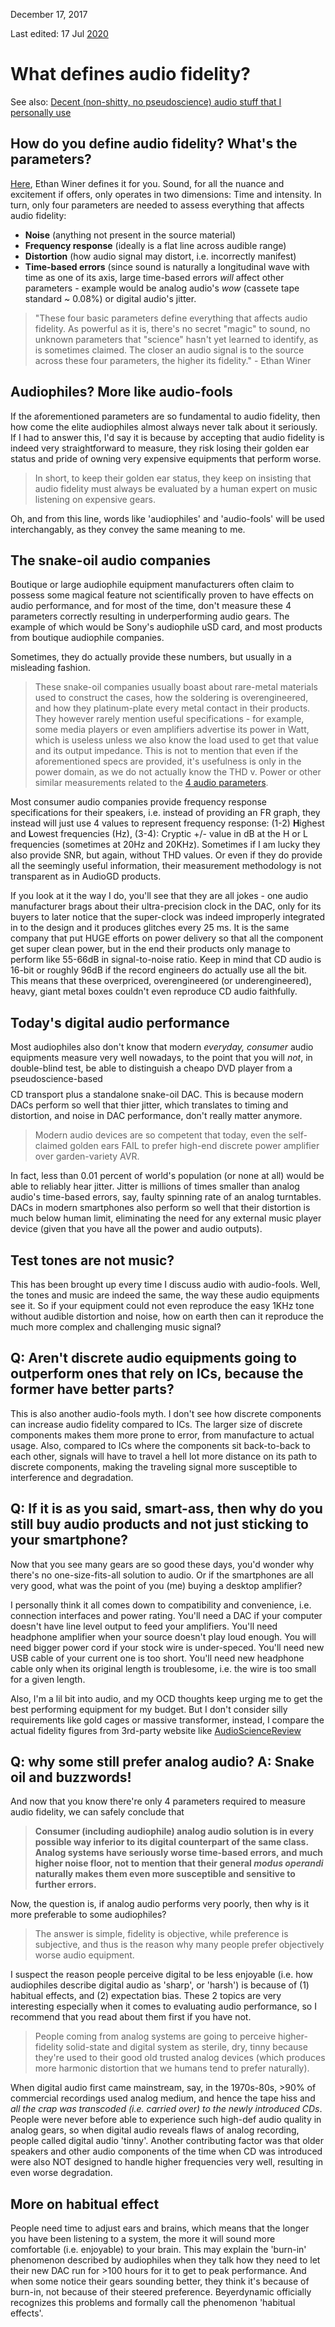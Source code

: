 December 17, 2017

Last edited: 17 Jul [2020](/blog/2020/)
# What defines audio fidelity?
See also: [Decent (non-shitty, no pseudoscience) audio stuff that I personally use](/blog/2019/fave/)
[](#para)
## How do you define audio fidelity? What's the parameters?
[Here](https://sonicscoop.com/2014/04/24/defining-audio-fidelity), Ethan Winer defines it for you. Sound, for all the nuance and excitement if offers, only operates in two dimensions: Time and intensity. In turn, only four parameters are needed to assess everything that affects audio fidelity:  
- **Noise** (anything not present in the source material)  
- **Frequency response** (ideally is a flat line across audible range)  
- **Distortion** (how audio signal may distort, i.e. incorrectly manifest)  
- **Time-based errors** (since sound is naturally a longitudinal wave with time as one of its axis, large time-based errors *will* affect other parameters - example would be analog audio's *wow* (cassete tape standard ~ 0.08%) or digital audio's jitter.  

> "These four basic parameters define everything that affects audio fidelity. As powerful as it is, there's no secret "magic" to sound, no unknown parameters that "science" hasn't yet learned to identify, as is sometimes claimed. The closer an audio signal is to the source across these four parameters, the higher its fidelity." - Ethan Winer

## Audiophiles? More like audio-fools
If the aforementioned parameters are so fundamental to audio fidelity, then how come the elite audiophiles almost always never talk about it seriously. If I had to answer this, I'd say it is because by accepting that audio fidelity is indeed very straightforward to measure, they risk losing their golden ear status and pride of owning very expensive equipments that perform worse.

> In short, to keep their golden ear status, they keep on insisting that audio fidelity must always be evaluated by a human expert on music listening on expensive gears.

Oh, and from this line, words like 'audiophiles' and 'audio-fools' will be used interchangably, as they convey the same meaning to me.
## The snake-oil audio companies
Boutique or large audiophile equipment manufacturers often claim to possess some magical feature not scientifically proven to have effects on audio performance, and for most of the time, don't measure these 4 parameters correctly resulting in underperforming audio gears. The example of which would be Sony's audiophile uSD card, and most products from boutique audiophile companies.

Sometimes, they do actually provide these numbers, but usually in a misleading fashion.

> These snake-oil companies usually boast about rare-metal materials used to construct the cases, how the soldering is overengineered, and how they platinum-plate every metal contact in their products. They however rarely mention useful specifications - for example, some media players or even amplifiers advertise its power in Watt, which is useless unless we also know the load used to get that value and its output impedance. This is not to mention that even if the aforementioned specs are provided, it's usefulness is only in the power domain, as we do not actually know the THD v. Power or other similar measurements related to the [4 audio parameters](#para).

Most consumer audio companies provide frequency response specifications for their speakers, i.e. instead of providing an FR graph, they instead will just use 4 values to represent frequency response: (1-2) **H**ighest and **L**owest frequencies (Hz), (3-4): Cryptic +/- value in dB at the H or L frequencies (sometimes at 20Hz and 20KHz). Sometimes if I am lucky they also provide SNR, but again, without THD values. Or even if they do provide all the seemingly useful information, their measurement methodology is not transparent as in AudioGD products.

If you look at it the way I do, you'll see that they are all jokes - one audio manufacturer brags about their ultra-precision clock in the DAC, only for its buyers to later notice that the super-clock was indeed improperly integrated in to the design and it produces glitches every 25 ms. It is the same company that put HUGE efforts on power delivery so that all the component get super clean power, but in the end their products only manage to perform like 55-66dB in signal-to-noise ratio. Keep in mind that CD audio is 16-bit or roughly 96dB if the record engineers do actually use all the bit. This means that these overpriced, overengineered (or underengineered), heavy, giant metal boxes couldn't even reproduce CD audio faithfully.
## Today's digital audio performance

Most audiophiles also don't know that modern *everyday, consumer* audio equipments measure very well nowadays, to the point that you will *not*, in double-blind test, be able to distinguish a cheapo DVD player from a pseudoscience-based $$$$ CD transport plus a standalone snake-oil DAC. This is because modern DACs perform so well that thier jitter, which translates to timing and distortion, and noise in DAC performance, don't really matter anymore.

> Modern audio devices are so competent that today, even the self-claimed golden ears FAIL to prefer high-end discrete power amplifier over garden-variety AVR.

In fact, less than 0.01 percent of world's population (or none at all) would be able to reliably hear jitter. Jitter is millions of times smaller than analog audio's time-based errors, say, faulty spinning rate of an analog turntables. DACs in modern smartphones also perform so well that their distortion is much below human limit, eliminating the need for any external music player device (given that you have all the power and audio outputs).
## Test tones are not music?
This has been brought up every time I discuss audio with audio-fools. Well, the tones and music are indeed the same, the way these audio equipments see it. So if your equipment could not even reproduce the easy 1KHz tone without audible distortion and noise, how on earth then can it reproduce the much more complex and challenging music signal?
## Q: Aren't discrete audio equipments going to outperform ones that rely on ICs, because the former have better parts?
This is also another audio-fools myth. I don't see how discrete components can increase audio fidelity compared to ICs. The larger size of discrete components makes them more prone to error, from manufacture to actual usage. Also, compared to ICs where the components sit back-to-back to each other, signals will have to travel a hell lot more distance on its path to discrete components, making the traveling signal more susceptible to interference and degradation.
## Q: If it is as you said, smart-ass, then why do you still buy audio products and not just sticking to your smartphone?
Now that you see many gears are so good these days, you'd wonder why there's no one-size-fits-all solution to audio. Or if the smartphones are all very good, what was the point of you (me) buying a desktop amplifier?

I personally think it all comes down to compatibility and convenience, i.e. connection interfaces and power rating. You'll need a DAC if your computer doesn't have line level output to feed your amplifiers. You'll need headphone amplifier when your source doesn't play loud enough. You will need bigger power cord if your stock wire is under-speced. You'll need new USB cable of your current one is too short. You'll need new headphone cable only when its original length is troublesome, i.e. the wire is too small for a given length.

Also, I'm a lil bit into audio, and my OCD thoughts keep urging me to get the best performing equipment for my budget. But I don't consider silly requirements like gold cages or massive transformer, instead, I compare the actual fidelity figures from 3rd-party website like [AudioScienceReview](https://audiosciencereview.com)
## Q: why some still prefer analog audio? A: Snake oil and buzzwords!
And now that you know there're only 4 parameters required to measure audio fidelity, we can safely conclude that
> **Consumer (including audiophile) analog audio solution is in every possible way inferior to its digital counterpart of the same class. Analog systems have seriously worse time-based errors, and much higher noise floor, not to mention that their general *modus operandi* naturally makes them even more susceptible and sensitive to further errors.**

Now, the question is, if analog audio performs very poorly, then why is it more preferable to some audiophiles?

> The answer is simple, fidelity is objective, while preference is subjective, and thus is the reason why many people prefer objectively worse audio equipment.

I suspect the reason people perceive digital to be less enjoyable (i.e. how audiophiles describe digital audio as 'sharp', or 'harsh') is because of (1) habitual effects, and (2) expectation bias. These 2 topics are very interesting especially when it comes to evaluating audio performance, so I recommend that you read about them first if you have not.

> People coming from analog systems are going to perceive higher-fidelity solid-state and digital system as sterile, dry, tinny because they're used to their good old trusted analog devices (which produces more harmonic distortion that we humans tend to prefer naturally).

When digital audio first came mainstream, say, in the 1970s-80s, >90% of commercial recordings used analog medium, and hence the tape hiss and *all the crap was transcoded (i.e. carried over) to the newly introduced CDs*. People were never before able to experience such high-def audio quality in analog gears, so when digital audio reveals flaws of analog recording, people called digital audio 'tinny'. Another contributing factor was that older speakers and other audio components of the time when CD was introduced were also NOT designed to handle higher frequencies very well, resulting in even worse degradation. 
## More on habitual effect
People need time to adjust ears and brains, which means that the longer you have been listening to a system, the more it will sound more comfortable (i.e. enjoyable) to your brain. This may explain the 'burn-in' phenomenon described by audiophiles when they talk how they need to let their new DAC run for >100 hours for it to get to peak performance. And when some notice their gears sounding better, they think it's because of burn-in, not because of their steered preference. Beyerdynamic officially recognizes this problems and formally call the phenomenon 'habitual effects'.
